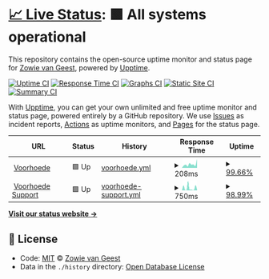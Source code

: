 # [📈 Live Status](https://zowievangeest.github.io/voorhoede-support-upptime): <!--live status--> **🟩 All systems operational**

This repository contains the open-source uptime monitor and status page for [Zowie van Geest](https://zowievangeest.nl), powered by [Upptime](https://github.com/upptime/upptime).

[![Uptime CI](https://github.com/koj-co/upptime/workflows/Uptime%20CI/badge.svg)](https://github.com/koj-co/upptime/actions?query=workflow%3A%22Uptime+CI%22)
[![Response Time CI](https://github.com/koj-co/upptime/workflows/Response%20Time%20CI/badge.svg)](https://github.com/koj-co/upptime/actions?query=workflow%3A%22Response+Time+CI%22)
[![Graphs CI](https://github.com/koj-co/upptime/workflows/Graphs%20CI/badge.svg)](https://github.com/koj-co/upptime/actions?query=workflow%3A%22Graphs+CI%22)
[![Static Site CI](https://github.com/koj-co/upptime/workflows/Static%20Site%20CI/badge.svg)](https://github.com/koj-co/upptime/actions?query=workflow%3A%22Static+Site+CI%22)
[![Summary CI](https://github.com/koj-co/upptime/workflows/Summary%20CI/badge.svg)](https://github.com/koj-co/upptime/actions?query=workflow%3A%22Summary+CI%22)

With [Upptime](https://upptime.js.org), you can get your own unlimited and free uptime monitor and status page, powered entirely by a GitHub repository. We use [Issues](https://github.com/zowievangeest/voorhoede-support-upptime/issues) as incident reports, [Actions](https://github.com/zowievangeest/voorhoede-support-upptime/actions) as uptime monitors, and [Pages](https://zowievangeest.github.io/voorhoede-support-upptime) for the status page.

<!--start: status pages-->
<!-- This summary is generated by Upptime (https://github.com/upptime/upptime) -->
<!-- Do not edit this manually, your changes will be overwritten -->
<!-- prettier-ignore -->
| URL | Status | History | Response Time | Uptime |
| --- | ------ | ------- | ------------- | ------ |
| <img alt="" src="https://favicons.githubusercontent.com/www.voorhoede.nl" height="13"> [Voorhoede](https://www.voorhoede.nl/nl/) | 🟩 Up | [voorhoede.yml](https://github.com/zowievangeest/voorhoede-support-upptime/commits/HEAD/history/voorhoede.yml) | <details><summary><img alt="Response time graph" src="./graphs/voorhoede/response-time-week.png" height="20"> 208ms</summary><br><a href="https://zowievangeest.github.io/voorhoede-support-upptime/history/voorhoede"><img alt="Response time 226" src="https://img.shields.io/endpoint?url=https%3A%2F%2Fraw.githubusercontent.com%2Fzowievangeest%2Fvoorhoede-support-upptime%2FHEAD%2Fapi%2Fvoorhoede%2Fresponse-time.json"></a><br><a href="https://zowievangeest.github.io/voorhoede-support-upptime/history/voorhoede"><img alt="24-hour response time 509" src="https://img.shields.io/endpoint?url=https%3A%2F%2Fraw.githubusercontent.com%2Fzowievangeest%2Fvoorhoede-support-upptime%2FHEAD%2Fapi%2Fvoorhoede%2Fresponse-time-day.json"></a><br><a href="https://zowievangeest.github.io/voorhoede-support-upptime/history/voorhoede"><img alt="7-day response time 208" src="https://img.shields.io/endpoint?url=https%3A%2F%2Fraw.githubusercontent.com%2Fzowievangeest%2Fvoorhoede-support-upptime%2FHEAD%2Fapi%2Fvoorhoede%2Fresponse-time-week.json"></a><br><a href="https://zowievangeest.github.io/voorhoede-support-upptime/history/voorhoede"><img alt="30-day response time 234" src="https://img.shields.io/endpoint?url=https%3A%2F%2Fraw.githubusercontent.com%2Fzowievangeest%2Fvoorhoede-support-upptime%2FHEAD%2Fapi%2Fvoorhoede%2Fresponse-time-month.json"></a><br><a href="https://zowievangeest.github.io/voorhoede-support-upptime/history/voorhoede"><img alt="1-year response time 210" src="https://img.shields.io/endpoint?url=https%3A%2F%2Fraw.githubusercontent.com%2Fzowievangeest%2Fvoorhoede-support-upptime%2FHEAD%2Fapi%2Fvoorhoede%2Fresponse-time-year.json"></a></details> | <details><summary><a href="https://zowievangeest.github.io/voorhoede-support-upptime/history/voorhoede">99.66%</a></summary><a href="https://zowievangeest.github.io/voorhoede-support-upptime/history/voorhoede"><img alt="All-time uptime 99.97%" src="https://img.shields.io/endpoint?url=https%3A%2F%2Fraw.githubusercontent.com%2Fzowievangeest%2Fvoorhoede-support-upptime%2FHEAD%2Fapi%2Fvoorhoede%2Fuptime.json"></a><br><a href="https://zowievangeest.github.io/voorhoede-support-upptime/history/voorhoede"><img alt="24-hour uptime 100.00%" src="https://img.shields.io/endpoint?url=https%3A%2F%2Fraw.githubusercontent.com%2Fzowievangeest%2Fvoorhoede-support-upptime%2FHEAD%2Fapi%2Fvoorhoede%2Fuptime-day.json"></a><br><a href="https://zowievangeest.github.io/voorhoede-support-upptime/history/voorhoede"><img alt="7-day uptime 99.66%" src="https://img.shields.io/endpoint?url=https%3A%2F%2Fraw.githubusercontent.com%2Fzowievangeest%2Fvoorhoede-support-upptime%2FHEAD%2Fapi%2Fvoorhoede%2Fuptime-week.json"></a><br><a href="https://zowievangeest.github.io/voorhoede-support-upptime/history/voorhoede"><img alt="30-day uptime 99.92%" src="https://img.shields.io/endpoint?url=https%3A%2F%2Fraw.githubusercontent.com%2Fzowievangeest%2Fvoorhoede-support-upptime%2FHEAD%2Fapi%2Fvoorhoede%2Fuptime-month.json"></a><br><a href="https://zowievangeest.github.io/voorhoede-support-upptime/history/voorhoede"><img alt="1-year uptime 99.95%" src="https://img.shields.io/endpoint?url=https%3A%2F%2Fraw.githubusercontent.com%2Fzowievangeest%2Fvoorhoede-support-upptime%2FHEAD%2Fapi%2Fvoorhoede%2Fuptime-year.json"></a></details>
| <img alt="" src="https://favicons.githubusercontent.com/support.voorhoede.nl" height="13"> [Voorhoede Support](https://support.voorhoede.nl) | 🟩 Up | [voorhoede-support.yml](https://github.com/zowievangeest/voorhoede-support-upptime/commits/HEAD/history/voorhoede-support.yml) | <details><summary><img alt="Response time graph" src="./graphs/voorhoede-support/response-time-week.png" height="20"> 750ms</summary><br><a href="https://zowievangeest.github.io/voorhoede-support-upptime/history/voorhoede-support"><img alt="Response time 330" src="https://img.shields.io/endpoint?url=https%3A%2F%2Fraw.githubusercontent.com%2Fzowievangeest%2Fvoorhoede-support-upptime%2FHEAD%2Fapi%2Fvoorhoede-support%2Fresponse-time.json"></a><br><a href="https://zowievangeest.github.io/voorhoede-support-upptime/history/voorhoede-support"><img alt="24-hour response time 198" src="https://img.shields.io/endpoint?url=https%3A%2F%2Fraw.githubusercontent.com%2Fzowievangeest%2Fvoorhoede-support-upptime%2FHEAD%2Fapi%2Fvoorhoede-support%2Fresponse-time-day.json"></a><br><a href="https://zowievangeest.github.io/voorhoede-support-upptime/history/voorhoede-support"><img alt="7-day response time 750" src="https://img.shields.io/endpoint?url=https%3A%2F%2Fraw.githubusercontent.com%2Fzowievangeest%2Fvoorhoede-support-upptime%2FHEAD%2Fapi%2Fvoorhoede-support%2Fresponse-time-week.json"></a><br><a href="https://zowievangeest.github.io/voorhoede-support-upptime/history/voorhoede-support"><img alt="30-day response time 437" src="https://img.shields.io/endpoint?url=https%3A%2F%2Fraw.githubusercontent.com%2Fzowievangeest%2Fvoorhoede-support-upptime%2FHEAD%2Fapi%2Fvoorhoede-support%2Fresponse-time-month.json"></a><br><a href="https://zowievangeest.github.io/voorhoede-support-upptime/history/voorhoede-support"><img alt="1-year response time 356" src="https://img.shields.io/endpoint?url=https%3A%2F%2Fraw.githubusercontent.com%2Fzowievangeest%2Fvoorhoede-support-upptime%2FHEAD%2Fapi%2Fvoorhoede-support%2Fresponse-time-year.json"></a></details> | <details><summary><a href="https://zowievangeest.github.io/voorhoede-support-upptime/history/voorhoede-support">98.99%</a></summary><a href="https://zowievangeest.github.io/voorhoede-support-upptime/history/voorhoede-support"><img alt="All-time uptime 99.98%" src="https://img.shields.io/endpoint?url=https%3A%2F%2Fraw.githubusercontent.com%2Fzowievangeest%2Fvoorhoede-support-upptime%2FHEAD%2Fapi%2Fvoorhoede-support%2Fuptime.json"></a><br><a href="https://zowievangeest.github.io/voorhoede-support-upptime/history/voorhoede-support"><img alt="24-hour uptime 100.00%" src="https://img.shields.io/endpoint?url=https%3A%2F%2Fraw.githubusercontent.com%2Fzowievangeest%2Fvoorhoede-support-upptime%2FHEAD%2Fapi%2Fvoorhoede-support%2Fuptime-day.json"></a><br><a href="https://zowievangeest.github.io/voorhoede-support-upptime/history/voorhoede-support"><img alt="7-day uptime 98.99%" src="https://img.shields.io/endpoint?url=https%3A%2F%2Fraw.githubusercontent.com%2Fzowievangeest%2Fvoorhoede-support-upptime%2FHEAD%2Fapi%2Fvoorhoede-support%2Fuptime-week.json"></a><br><a href="https://zowievangeest.github.io/voorhoede-support-upptime/history/voorhoede-support"><img alt="30-day uptime 99.77%" src="https://img.shields.io/endpoint?url=https%3A%2F%2Fraw.githubusercontent.com%2Fzowievangeest%2Fvoorhoede-support-upptime%2FHEAD%2Fapi%2Fvoorhoede-support%2Fuptime-month.json"></a><br><a href="https://zowievangeest.github.io/voorhoede-support-upptime/history/voorhoede-support"><img alt="1-year uptime 99.96%" src="https://img.shields.io/endpoint?url=https%3A%2F%2Fraw.githubusercontent.com%2Fzowievangeest%2Fvoorhoede-support-upptime%2FHEAD%2Fapi%2Fvoorhoede-support%2Fuptime-year.json"></a></details>

<!--end: status pages-->

[**Visit our status website →**](https://zowievangeest.github.io/voorhoede-support-upptime)

## 📄 License

- Code: [MIT](./LICENSE) © [Zowie van Geest](https://zowievangeest.nl)
- Data in the `./history` directory: [Open Database License](https://opendatacommons.org/licenses/odbl/1-0/)
